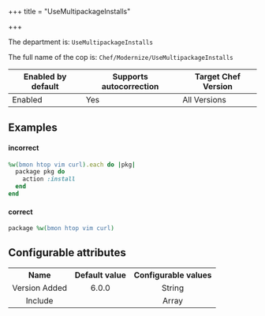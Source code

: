 +++
title = "UseMultipackageInstalls"

+++

<!-- This content is automatically generated. See https://github.com/chef/chef-web-docs/blob/main/generated/README.md -->

The department is: `UseMultipackageInstalls`

The full name of the cop is: `Chef/Modernize/UseMultipackageInstalls`

| Enabled by default | Supports autocorrection | Target Chef Version |
| --- | --- | --- |
| Enabled | Yes | All Versions |

## Examples


#### incorrect

```ruby
%w(bmon htop vim curl).each do |pkg|
  package pkg do
    action :install
  end
end
```

#### correct

```ruby
package %w(bmon htop vim curl)
```

## Configurable attributes

<table>
<tbody><tr>
<th>Name</th>
<th>Default value</th>
<th>Configurable values</th>
</tr>
<tr>
<td style="text-align:center">Version Added</td>
<td style="text-align:center">6.0.0</td>
<td style="text-align:center">String</td>
</tr>
<tr><td style="text-align:center">Include</td>
<td style="text-align:center"><ul>
</ul>
</td>
<td style="text-align:center">Array</td>
</tr></tbody></table>

